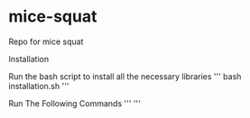 # mice-squat
Repo for mice squat

Installation

Run the bash script to install all the necessary libraries
'''
bash installation.sh
'''

Run The Following Commands
'''
'''
